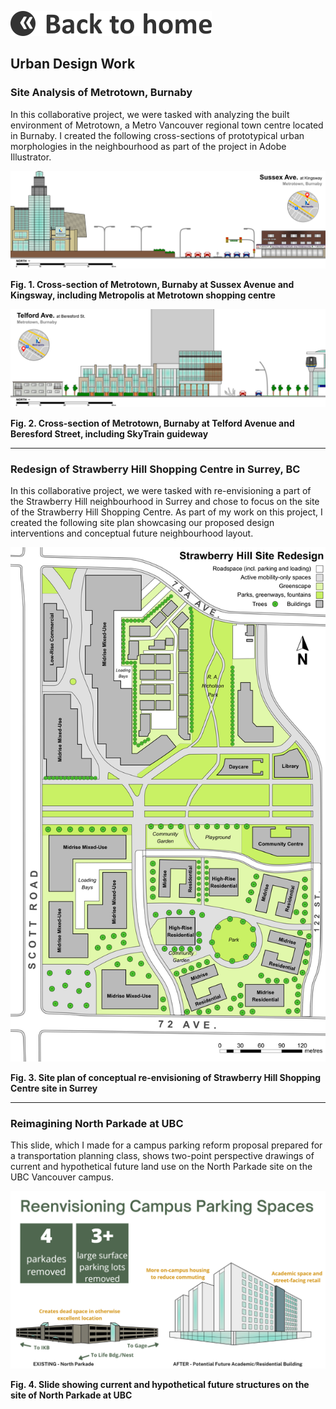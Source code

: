 [![Back to homepage](https://raw.githubusercontent.com/rfwang4/rfwang4.github.io/main/images/Back_EN.png)](https://rfwang4.github.io/)

## Urban Design Work

### Site Analysis of Metrotown, Burnaby

In this collaborative project, we were tasked with analyzing the built environment of Metrotown, a Metro Vancouver regional town centre located in Burnaby. I created the following cross-sections of prototypical urban morphologies in the neighbourhood as part of the project in Adobe Illustrator.

![Cross-section of Metrotown, Burnaby at Sussex Avenue and Kingsway](https://raw.githubusercontent.com/rfwang4/rfwang4.github.io/main/images/Metrotown%20North%20Final2.png)

**Fig. 1. Cross-section of Metrotown, Burnaby at Sussex Avenue and Kingsway, including Metropolis at Metrotown shopping centre**  

![Cross-section of Metrotown, Burnaby at Telford Avenue and Beresford Street](https://raw.githubusercontent.com/rfwang4/rfwang4.github.io/main/images/Metrotown%20South%20Final2.png)

**Fig. 2. Cross-section of Metrotown, Burnaby at Telford Avenue and Beresford Street, including SkyTrain guideway**

***

### Redesign of Strawberry Hill Shopping Centre in Surrey, BC

In this collaborative project, we were tasked with re-envisioning a part of the Strawberry Hill neighbourhood in Surrey and chose to focus on the site of the Strawberry Hill Shopping Centre. As part of my work on this project, I created the following site plan showcasing our proposed design interventions and conceptual future neighbourhood layout.

![Site plan of conceptual re-envisioning of Strawberry Hill Shopping Centre site in Surrey](https://raw.githubusercontent.com/rfwang4/rfwang4.github.io/main/images/Site%20plan.png)

**Fig. 3. Site plan of conceptual re-envisioning of Strawberry Hill Shopping Centre site in Surrey**

***

### Reimagining North Parkade at UBC

This slide, which I made for a campus parking reform proposal prepared for a transportation planning class, shows two-point perspective drawings of current and hypothetical future land use on the North Parkade site on the UBC Vancouver campus.

![Slide showing current and hypothetical future structures on the site of North Parkade at UBC](https://raw.githubusercontent.com/rfwang4/rfwang4.github.io/main/images/North%20Parkade.png)

**Fig. 4. Slide showing current and hypothetical future structures on the site of North Parkade at UBC**
